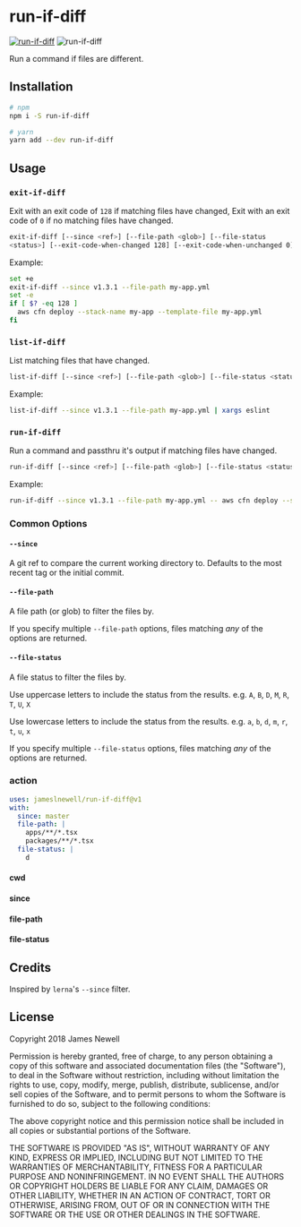 # run-if-diff

[![run-if-diff](https://img.shields.io/npm/v/run-if-diff.svg)](https://www.npmjs.com/package/run-if-diff)
![run-if-diff](https://github.com/jameslnewell/run-if-diff/workflows/Package/badge.svg)

Run a command if files are different.

## Installation

```bash
# npm
npm i -S run-if-diff

# yarn
yarn add --dev run-if-diff
```

## Usage

### `exit-if-diff`

Exit with an exit code of `128` if matching files have changed, Exit with an exit code of `0` if no matching files have changed.

```bash
exit-if-diff [--since <ref>] [--file-path <glob>] [--file-status
<status>] [--exit-code-when-changed 128] [--exit-code-when-unchanged 0]
```

Example:

```bash
set +e
exit-if-diff --since v1.3.1 --file-path my-app.yml
set -e
if [ $? -eq 128 ]
  aws cfn deploy --stack-name my-app --template-file my-app.yml
fi
```

### `list-if-diff`

List matching files that have changed.

```bash
list-if-diff [--since <ref>] [--file-path <glob>] [--file-status <status>]
```

Example:

```bash
list-if-diff --since v1.3.1 --file-path my-app.yml | xargs eslint
```

### `run-if-diff`

Run a command and passthru it's output if matching files have changed.

```bash
run-if-diff [--since <ref>] [--file-path <glob>] [--file-status <status>] -- <cmd>
```

Example:

```bash
run-if-diff --since v1.3.1 --file-path my-app.yml -- aws cfn deploy --stack-name my-app --template-file my-app.yml
```

### Common Options

#### `--since`

A git ref to compare the current working directory to. Defaults to the most recent tag or the initial commit.

#### `--file-path`

A file path (or glob) to filter the files by.

If you specify multiple `--file-path` options, files matching _any_ of the options are returned.

#### `--file-status`

A file status to filter the files by.

Use uppercase letters to include the status from the results. e.g. `A`, `B`, `D`, `M`, `R`, `T`, `U`, `X`

Use lowercase letters to include the status from the results. e.g. `a`, `b`, `d`, `m`, `r`, `t`, `u`, `x`

If you specify multiple `--file-status` options, files matching _any_ of the options are returned.

### action

```yml
uses: jameslnewell/run-if-diff@v1
with:
  since: master
  file-path: |
    apps/**/*.tsx
    packages/**/*.tsx
  file-status: |
    d
```

#### cwd

#### since

#### file-path

#### file-status

## Credits

Inspired by `lerna`'s `--since` filter.

## License

Copyright 2018 James Newell

Permission is hereby granted, free of charge, to any person obtaining a copy of this software and associated documentation files (the "Software"), to deal in the Software without restriction, including without limitation the rights to use, copy, modify, merge, publish, distribute, sublicense, and/or sell copies of the Software, and to permit persons to whom the Software is furnished to do so, subject to the following conditions:

The above copyright notice and this permission notice shall be included in all copies or substantial portions of the Software.

THE SOFTWARE IS PROVIDED "AS IS", WITHOUT WARRANTY OF ANY KIND, EXPRESS OR IMPLIED, INCLUDING BUT NOT LIMITED TO THE WARRANTIES OF MERCHANTABILITY, FITNESS FOR A PARTICULAR PURPOSE AND NONINFRINGEMENT. IN NO EVENT SHALL THE AUTHORS OR COPYRIGHT HOLDERS BE LIABLE FOR ANY CLAIM, DAMAGES OR OTHER LIABILITY, WHETHER IN AN ACTION OF CONTRACT, TORT OR OTHERWISE, ARISING FROM, OUT OF OR IN CONNECTION WITH THE SOFTWARE OR THE USE OR OTHER DEALINGS IN THE SOFTWARE.
